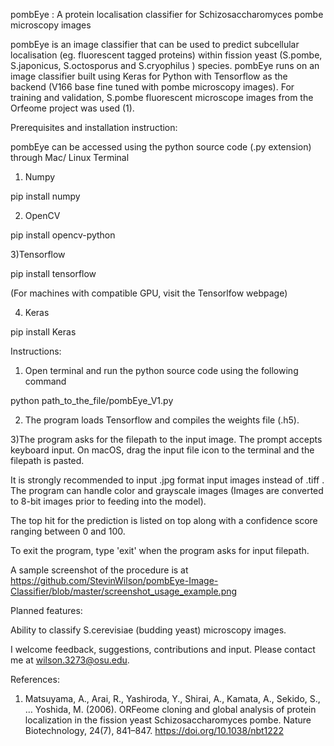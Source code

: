 pombEye : A protein localisation classifier for Schizosaccharomyces pombe microscopy images

pombEye is an image classifier that can be used to predict subcellular localisation (eg. fluorescent tagged proteins) within fission yeast (S.pombe, S.japonicus, S.octosporus and S.cryophilus ) species. pombEye runs on an image classifier built using Keras for Python with Tensorflow as the backend (V166 base fine tuned with pombe microscopy images). For training and validation, S.pombe fluorescent microscope images from the Orfeome project was used (1).

Prerequisites and installation instruction:

pombEye can be accessed using the python source code (.py extension) through Mac/ Linux Terminal

1) Numpy

pip install numpy

2) OpenCV

pip install opencv-python

3)Tensorflow

pip install tensorflow 

(For machines with compatible GPU, visit the Tensorlfow webpage)

4) Keras

pip install Keras

Instructions:

1) Open terminal and run the python source code using the following command

python path_to_the_file/pombEye_V1.py

2) The program loads Tensorflow and compiles the weights file (.h5).

3)The program asks for the filepath to the input image. The prompt accepts keyboard input. On macOS, drag the input file icon to the terminal and the filepath is pasted.

It is strongly recommended to input .jpg format input images instead of .tiff . The program can handle color and grayscale images (Images are converted to 8-bit images prior to feeding into the model).

The top hit for the prediction is listed on top along with a confidence score ranging between 0 and 100.

To exit the program, type 'exit' when the program asks for input filepath.

A sample screenshot of the procedure is at https://github.com/StevinWilson/pombEye-Image-Classifier/blob/master/screenshot_usage_example.png

Planned features:

Ability to classify S.cerevisiae (budding yeast) microscopy images.



I welcome feedback, suggestions, contributions and input. Please contact me at wilson.3273@osu.edu.



References:
1) Matsuyama, A., Arai, R., Yashiroda, Y., Shirai, A., Kamata, A., Sekido, S., … Yoshida, M. (2006). ORFeome cloning and global analysis of protein localization in the fission yeast Schizosaccharomyces pombe. Nature Biotechnology, 24(7), 841–847. https://doi.org/10.1038/nbt1222
